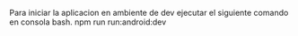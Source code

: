 Para iniciar la aplicacion en ambiente de dev ejecutar el siguiente comando en consola bash.
npm run run:android:dev
